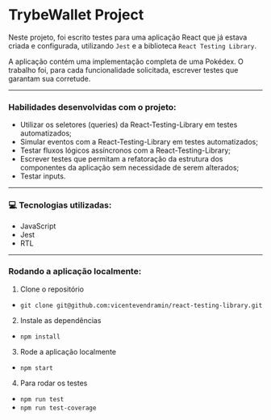 # TrybeWallet Project

Neste projeto, foi escrito testes para uma aplicação React que já estava criada e configurada, utilizando `Jest` e a biblioteca `React Testing Library`.

A aplicação contém uma implementação completa de uma Pokédex. O trabalho foi, para cada funcionalidade solicitada, escrever testes que garantam sua corretude.

---

### Habilidades desenvolvidas com o projeto:

- Utilizar os seletores (queries) da React-Testing-Library em testes automatizados;
- Simular eventos com a React-Testing-Library em testes automatizados;
- Testar fluxos lógicos assíncronos com a React-Testing-Library;
- Escrever testes que permitam a refatoração da estrutura dos componentes da aplicação sem necessidade de serem alterados;
- Testar inputs.

---

### 💻 Tecnologias utilizadas:

- JavaScript
- Jest
- RTL

---

### Rodando a aplicação localmente:

1. Clone o repositório
- `git clone git@github.com:vicentevendramin/react-testing-library.git`

2. Instale as dependências
- `npm install`

3. Rode a aplicação localmente
- `npm start`

4. Para rodar os testes
- `npm run test`
- `npm run test-coverage`
